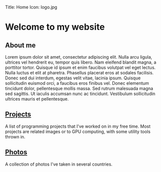 Title: Home
Icon: logo.jpg

# Welcome to my website

## About me

Lorem ipsum dolor sit amet, consectetur adipiscing elit. Nulla arcu ligula, ultrices vel hendrerit eu, tempor quis libero. Nam eleifend blandit magna, a porttitor tortor. Quisque id ipsum et enim faucibus volutpat vel eget lectus. Nulla luctus et elit at pharetra. Phasellus placerat eros at sodales facilisis. Donec sed dui interdum, egestas velit vitae, lacinia ipsum. Quisque sollicitudin euismod orci, a faucibus eros finibus vel. Donec elementum tincidunt dolor, pellentesque mollis massa. Sed rutrum malesuada magna sed sagittis. Ut iaculis accumsan nunc ac tincidunt. Vestibulum sollicitudin ultrices mauris et pellentesque.

## [Projects](projects.md)

A list of programming projects that I've worked on in my free time. Most projects are related images or to GPU computing, with some utility tools thrown in.

## [Photos](photos.md)

A collection of photos I've taken in several countries.